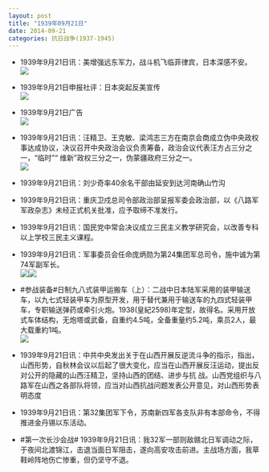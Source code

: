 ```yaml
---
layout: post
title: "1939年09月21日"
date: 2014-09-21
categories: 抗日战争(1937-1945)
---
```


<meta name="referrer" content="no-referrer" />

- 1939年9月21日讯：美增强远东军力，战斗机飞临菲律宾，日本深感不安。 <br/><img src="https://ww1.sinaimg.cn/large/aca367d8jw1ekkgl5atmqj20mi0fngqz.jpg" />

- 1939年9月21日申报社评：日本突起反美宣传 <br/><img src="https://ww3.sinaimg.cn/large/aca367d8jw1ekkeuygssmj20pv0xdx0w.jpg" />

- 1939年9月21日广告 <br/><img src="https://ww1.sinaimg.cn/large/aca367d8jw1ekkd49sajpj206k0gtjsi.jpg" />

- 1939年9月21日讯：汪精卫、王克敏、梁鸿志三方在南京会商成立伪中央政权事达成协议，决议召开中央政治会议负责筹备，政治会议代表汪方占三分之一，“临时”“ 维新”政权三分之一，伪蒙疆政府三分之一。 <br/><img src="https://ww1.sinaimg.cn/large/aca367d8jw1ekkbe2rpcgj20640oidhx.jpg" />

- 1939年9月21日讯：刘少奇率40余名干部由延安到达河南确山竹沟 

- 1939年9月21日讯：重庆卫戍总司令部政治部呈报军委会政治部，以《八路军军政杂志》未经正式机关批准，应予取缔不准发行。 

- 1939年9月21日讯：国民党中常会决议成立三民主义教学研究会，以改善专科以上学校三民主义课程。 

- 1939年9月21日讯：军事委员会任命庞炳勋为第24集团军总司令，施中诚为第74军副军长。 <br/><img src="https://ww3.sinaimg.cn/large/aca367d8gw1eki5vcwr49j204l064dfp.jpg" /><img src="https://ww1.sinaimg.cn/large/aca367d8gw1eki5vcwmdjj206o09374a.jpg" />

- #参战装备#日制九八式装甲运搬车（上）：二战中日本陆军采用的装甲输送车，以九七式轻装甲车为原型开发，用于替代兼用于输送车的九四式轻装甲车，专职输送弹药或牵引火炮。1938(皇紀2598)年定型，故得名。采用开放式车体结构，无炮塔或武备，自重约4.5吨，全备重量约5.2吨，乘员2人，最大载重約1吨。  <br/><img src="https://ww4.sinaimg.cn/large/aca367d8jw1ekjv7ialqyj209q053aap.jpg" />

- 1939年9月21日讯：中共中央发出关于在山西开展反逆流斗争的指示，指出，山西形势，自秋林会议以后起了很大变化，应当在山西开展反汪运动，提出反对公开的隐藏的山西汪精卫，坚持山西的团结、进步与抗 战。山西党组织与八路军在山西之各部队将领，应当对山西抗战问题发表公开意见，对山西形势表明态度 

- 1939年9月21日讯：第32集团军下令，苏南新四军各支队非有本部命令，不得推进金丹锡以东活动。 

- #第一次长沙会战# 1939年9月21日讯：我32军一部则敌赣北日军调动之际，于夜间北渡锦江，击退当面日军阻击，遂向高安攻击前进。主战场方面，我草鞋岭阵地伤亡惨重，但仍坚守不退。 

